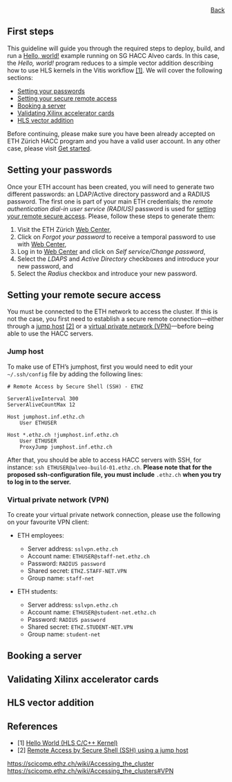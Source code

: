 <div id="readme" class="Box-body readme blob js-code-block-container">
<article class="markdown-body entry-content p-3 p-md-6" itemprop="text">
<p align="right">
<a href="https://github.com/fpgasystems/hacc/blob/main/README.md">Back</a>
</p>

# First steps
This guideline will guide you through the required steps to deploy, build, and run a [Hello, world!](../docs/vocabulary.md#hello-world) example running on SG HACC Alveo cards. In this case, the *Hello, world!* program reduces to a simple vector addition describing how to use HLS kernels in the Vitis workflow [[1]](#references). We will cover the following sections:

* [Setting your passwords](#setting-your-passwords)
* [Setting your secure remote access](#setting-your-remote-secure-access)
* [Booking a server](#booking-a-server)
* [Validating Xilinx accelerator cards](#validating-xilinx-accelerator-cards) 
* [HLS vector addition](#hls-vector-addition)

Before continuing, please make sure you have been already accepted on ETH Zürich HACC program and you have a valid user account. In any other case, please visit [Get started](https://www.amd-haccs.io/get-started.html).

## Setting your passwords
Once your ETH account has been created, you will need to generate two different passwords: an LDAP/Active directory password and a RADIUS password. The first one is part of your main ETH credentials; the *remote authentication dial-in user service (RADIUS)* password is used for [setting your remote secure access](#setting-your-remote-secure-access). Please, follow these steps to generate them:

1. Visit the ETH Zürich [Web Center](https://iam.password.ethz.ch/authentication/login_en.html),
2. Click on *Forgot your password* to receive a temporal password to use with [Web Center](https://iam.password.ethz.ch/authentication/login_en.html),
3. Log in to [Web Center](https://iam.password.ethz.ch/authentication/login_en.html) and click on *Self service/Change password*,
4. Select the *LDAPS* and *Active Directory* checkboxes and introduce your new password, and
5. Select the *Radius* checkbox and introduce your new password.

## Setting your remote secure access
You must be connected to the ETH network to access the cluster. If this is not the case, you first need to establish a secure remote connection—either through a [jump host](#jump-host) [[2]](#references) or a [virtual private network (VPN)](#virtual-private-network-vpn)—before being able to use the HACC servers.

### Jump host
To make use of ETH’s jumphost, first you would need to edit your ```~/.ssh/config``` file by adding the following lines:

```
# Remote Access by Secure Shell (SSH) - ETHZ

ServerAliveInterval 300
ServerAliveCountMax 12

Host jumphost.inf.ethz.ch
    User ETHUSER

Host *.ethz.ch !jumphost.inf.ethz.ch
    User ETHUSER
    ProxyJump jumphost.inf.ethz.ch
```

After that, you should be able to access HACC servers with SSH, for instance: ```ssh ETHUSER@alveo-build-01.ethz.ch```. **Please note that for the proposed ssh-configuration file, you must include** ```.ethz.ch``` **when you try to log in to the server.**

### Virtual private network (VPN)
To create your virtual private network connection, please use the following on your favourite VPN client: 

* ETH employees:
    * Server address: ```sslvpn.ethz.ch```
    * Account name: ```ETHUSER@staff-net.ethz.ch```
    * Password: ```RADIUS password```
    * Shared secret: ```ETHZ.STAFF-NET.VPN```
    * Group name: ```staff-net```

* ETH students:
    * Server address: ```sslvpn.ethz.ch```
    * Account name: ```ETHUSER@student-net.ethz.ch```
    * Password: ```RADIUS password```
    * Shared secret: ```ETHZ.STUDENT-NET.VPN```
    * Group name: ```student-net```

## Booking a server

## Validating Xilinx accelerator cards

## HLS vector addition

## References
* [1] [Hello World (HLS C/C++ Kernel)](https://github.com/Xilinx/Vitis_Accel_Examples/tree/master/hello_world)
* [2] [Remote Access by Secure Shell (SSH) using a jump host](https://www.isg.inf.ethz.ch/Main/HelpRemoteAccessSSH)


https://scicomp.ethz.ch/wiki/Accessing_the_cluster
https://scicomp.ethz.ch/wiki/Accessing_the_clusters#VPN